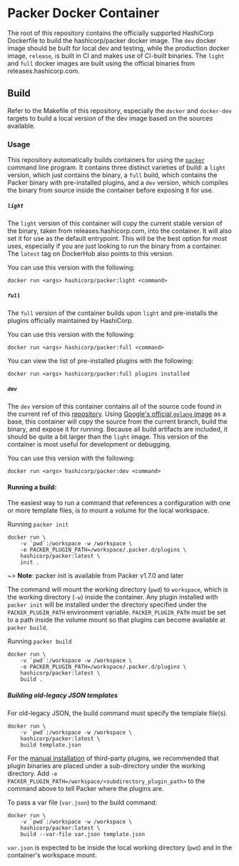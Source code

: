 # Packer Docker Container

The root of this repository contains the officially supported HashiCorp Dockerfile to build the hashicorp/packer docker image. The `dev` docker image should be built for local dev and testing, while the production docker image, `release`, is built in CI and makes use of CI-built binaries. The `light` and `full` docker images are built using the official binaries from releases.hashicorp.com.

## Build

Refer to the Makefile of this repository, especially the `docker` and `docker-dev` targets to build a local version of the dev image based on the sources available.

### Usage

This repository automatically builds containers for using the
[`packer`](https://developer.hashicorp.com/packer) command line program. It contains three distinct
varieties of build: a `light` version, which just contains the binary,
a `full` build, which contains the Packer binary with pre-installed plugins,
and a `dev` version, which compiles the binary from source
inside the container before exposing it for use.

##### `light`

The `light` version of this container will copy the current stable version of
the binary, taken from releases.hashicorp.com, into the container. It will also
set it for use as the default entrypoint. This will be the best option for most uses,
especially if you are just looking to run the binary from a container.
The `latest` tag on DockerHub also points to this version.

You can use this version with the following:
```shell
docker run <args> hashicorp/packer:light <command>
```

##### `full`

The `full` version of the container builds upon `light` and pre-installs
the plugins officially maintained by HashiCorp.

You can use this version with the following:
```shell
docker run <args> hashicorp/packer:full <command>
```

You can view the list of pre-installed plugins with the following:
```shell
docker run <args> hashicorp/packer:full plugins installed
```

##### `dev`

The `dev` version of this container contains all of the source code found in
the current ref of this [repository](https://github.com/hashicorp/packer). Using [Google's
official `golang` image](https://hub.docker.com/_/golang/) as a base, this
container will copy the source from the current branch, build the binary, and
expose it for running. Because all build artifacts are included, it should be quite a bit larger than
the `light` image. This version of the container is most useful for development or
debugging.

You can use this version with the following:
```shell
docker run <args> hashicorp/packer:dev <command>
```

#### Running a build:

The easiest way to run a command that references a configuration with one or more template files, is to mount a volume for the local workspace.

Running `packer init`
```shell
docker run \
    -v `pwd`:/workspace -w /workspace \
    -e PACKER_PLUGIN_PATH=/workspace/.packer.d/plugins \
    hashicorp/packer:latest \
    init .
```

~> **Note**: packer init is available from Packer v1.7.0 and later

The command will mount the working directory (`pwd`) to `workspace`, which is the working directory (`-w`) inside the container.
Any plugin installed with `packer init` will be installed under the directory specified under the `PACKER_PLUGIN_PATH` environment variable. `PACKER_PLUGIN_PATH` must be set to a path inside the volume mount so that plugins can become available at `packer build`.

Running `packer build`
```shell
docker run \
    -v `pwd`:/workspace -w /workspace \
    -e PACKER_PLUGIN_PATH=/workspace/.packer.d/plugins \
    hashicorp/packer:latest \
    build .
```
##### Building old-legacy JSON templates

For old-legacy JSON, the build command must specify the template file(s).

```shell
docker run \
    -v `pwd`:/workspace -w /workspace \
    hashicorp/packer:latest \
    build template.json
```

For the [manual installation](https://www.packer.io/docs/plugins#installing-plugins) of third-party plugins, we recommended that plugin binaries are placed under a sub-directory under the working directory. Add `-e PACKER_PLUGIN_PATH=/workspace/<subdirectory_plugin_path>` to the command above to tell Packer where the plugins are.

To pass a var file (`var.json`) to the build command:

```shell
docker run \
    -v `pwd`:/workspace -w /workspace \
    hashicorp/packer:latest \
    build --var-file var.json template.json
```
`var.json` is expected to be inside the local working directory (`pwd`) and in the container's workspace mount.
